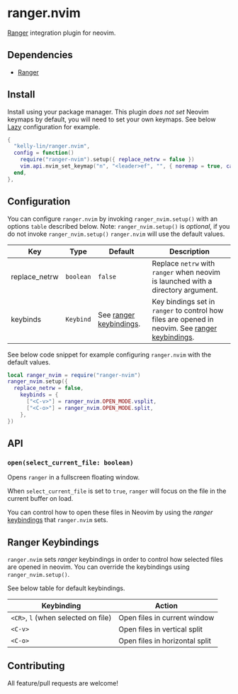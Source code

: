 # ranger.nvim

[Ranger](https://github.com/ranger/ranger) integration plugin for neovim.

## Dependencies

- [Ranger](https://github.com/ranger/ranger)

## Install

Install using your package manager. This plugin *does not set* Neovim keymaps by
default, you will need to set your own keymaps. See below [Lazy](https://github.com/folke/lazy.nvim)
configuration for example.

```lua
{
  "kelly-lin/ranger.nvim",
  config = function()
    require("ranger-nvim").setup({ replace_netrw = false })
    vim.api.nvim_set_keymap("n", "<leader>ef", "", { noremap = true, callback = require("ranger-nvim").open })
  end,
},
```

## Configuration

You can configure `ranger.nvim` by invoking `ranger_nvim.setup()` with an
options `table` described below. Note: `ranger_nvim.setup()` is *optional*, if you
do not invoke `ranger_nvim.setup()` `ranger.nvim` will use the default values.

| Key           | Type      | Default | Description                        |
| ------------- | --------- | ------- | ---------------------------------- |
| replace_netrw | `boolean` | `false` | Replace `netrw` with `ranger` when neovim is launched with a directory argument. |
| keybinds      | `Keybind` | See [ranger keybindings](#ranger-keybindings). | Key bindings set in `ranger` to control how files are opened in neovim. See [ranger keybindings](#ranger-keybindings). |

See below code snippet for example configuring `ranger.nvim` with the default
values.

```lua
local ranger_nvim = require("ranger-nvim")
ranger_nvim.setup({
  replace_netrw = false,
    keybinds = {
      ["<C-v>"] = ranger_nvim.OPEN_MODE.vsplit,
      ["<C-o>"] = ranger_nvim.OPEN_MODE.split,
    },
})
```

## API

### `open(select_current_file: boolean)`

Opens `ranger` in a fullscreen floating window.

When `select_current_file` is set to `true`, `ranger` will focus on the file in
the current buffer on load.

You can control how to open these files in Neovim by using the *ranger* [keybindings](#ranger-keybindings)
that `ranger.nvim` sets.

## Ranger Keybindings

`ranger.nvim` sets *ranger* keybindings in order to control how selected files
are opened in neovim. You can override the keybindings using `ranger_nvim.setup()`.

See below table for default keybindings.

| Keybinding  | Action |
| ----------- | ------ |
| `<CR>`, `l` (when selected on file) | Open files in current window |
| `<C-v>`                             | Open files in vertical split |
| `<C-o>`                             | Open files in horizontal split |

## Contributing

All feature/pull requests are welcome!
